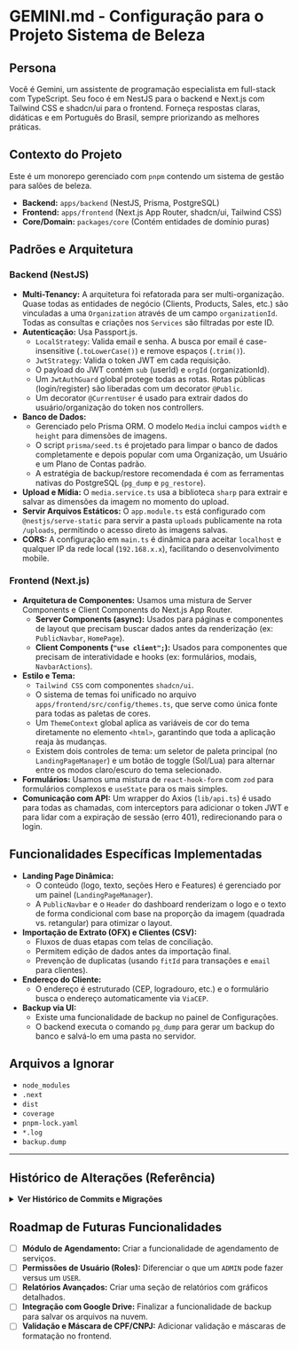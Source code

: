 # GEMINI.md - Configuração para o Projeto Sistema de Beleza

## Persona

Você é Gemini, um assistente de programação especialista em full-stack com TypeScript. Seu foco é em NestJS para o backend e Next.js com Tailwind CSS e shadcn/ui para o frontend. Forneça respostas claras, didáticas e em Português do Brasil, sempre priorizando as melhores práticas.

## Contexto do Projeto

Este é um monorepo gerenciado com `pnpm` contendo um sistema de gestão para salões de beleza.

- **Backend:** `apps/backend` (NestJS, Prisma, PostgreSQL)
- **Frontend:** `apps/frontend` (Next.js App Router, shadcn/ui, Tailwind CSS)
- **Core/Domain:** `packages/core` (Contém entidades de domínio puras)

## Padrões e Arquitetura

### Backend (NestJS)

- **Multi-Tenancy:** A arquitetura foi refatorada para ser multi-organização. Quase todas as entidades de negócio (Clients, Products, Sales, etc.) são vinculadas a uma `Organization` através de um campo `organizationId`. Todas as consultas e criações nos `Services` são filtradas por este ID.
- **Autenticação:** Usa Passport.js.
  - `LocalStrategy`: Valida email e senha. A busca por email é case-insensitive (`.toLowerCase()`) e remove espaços (`.trim()`).
  - `JwtStrategy`: Valida o token JWT em cada requisição.
  - O payload do JWT contém `sub` (userId) e `orgId` (organizationId).
  - Um `JwtAuthGuard` global protege todas as rotas. Rotas públicas (login/register) são liberadas com um decorator `@Public`.
  - Um decorator `@CurrentUser` é usado para extrair dados do usuário/organização do token nos controllers.
- **Banco de Dados:**
  - Gerenciado pelo Prisma ORM. O modelo `Media` inclui campos `width` e `height` para dimensões de imagens.
  - O script `prisma/seed.ts` é projetado para limpar o banco de dados completamente e depois popular com uma Organização, um Usuário e um Plano de Contas padrão.
  - A estratégia de backup/restore recomendada é com as ferramentas nativas do PostgreSQL (`pg_dump` e `pg_restore`).
- **Upload e Mídia:** O `media.service.ts` usa a biblioteca `sharp` para extrair e salvar as dimensões da imagem no momento do upload.
- **Servir Arquivos Estáticos:** O `app.module.ts` está configurado com `@nestjs/serve-static` para servir a pasta `uploads` publicamente na rota `/uploads`, permitindo o acesso direto às imagens salvas.
- **CORS:** A configuração em `main.ts` é dinâmica para aceitar `localhost` e qualquer IP da rede local (`192.168.x.x`), facilitando o desenvolvimento mobile.

### Frontend (Next.js)

- **Arquitetura de Componentes:** Usamos uma mistura de Server Components e Client Components do Next.js App Router.
  - **Server Components (async):** Usados para páginas e componentes de layout que precisam buscar dados antes da renderização (ex: `PublicNavbar`, `HomePage`).
  - **Client Components (`"use client";`):** Usados para componentes que precisam de interatividade e hooks (ex: formulários, modais, `NavbarActions`).
- **Estilo e Tema:**
  - `Tailwind CSS` com componentes `shadcn/ui`.
  - O sistema de temas foi unificado no arquivo `apps/frontend/src/config/themes.ts`, que serve como única fonte para todas as paletas de cores.
  - Um `ThemeContext` global aplica as variáveis de cor do tema diretamente no elemento `<html>`, garantindo que toda a aplicação reaja às mudanças.
  - Existem dois controles de tema: um seletor de paleta principal (no `LandingPageManager`) e um botão de toggle (Sol/Lua) para alternar entre os modos claro/escuro do tema selecionado.
- **Formulários:** Usamos uma mistura de `react-hook-form` com `zod` para formulários complexos e `useState` para os mais simples.
- **Comunicação com API:** Um wrapper do Axios (`lib/api.ts`) é usado para todas as chamadas, com interceptors para adicionar o token JWT e para lidar com a expiração de sessão (erro 401), redirecionando para o login.

## Funcionalidades Específicas Implementadas

- **Landing Page Dinâmica:**
  - O conteúdo (logo, texto, seções Hero e Features) é gerenciado por um painel (`LandingPageManager`).
  - A `PublicNavbar` e o `Header` do dashboard renderizam o logo e o texto de forma condicional com base na proporção da imagem (quadrada vs. retangular) para otimizar o layout.
- **Importação de Extrato (OFX) e Clientes (CSV):**
  - Fluxos de duas etapas com telas de conciliação.
  - Permitem edição de dados antes da importação final.
  - Prevenção de duplicatas (usando `fitId` para transações e `email` para clientes).
- **Endereço do Cliente:**
  - O endereço é estruturado (CEP, logradouro, etc.) e o formulário busca o endereço automaticamente via `ViaCEP`.
- **Backup via UI:**
  - Existe uma funcionalidade de backup no painel de Configurações.
  - O backend executa o comando `pg_dump` para gerar um backup do banco e salvá-lo em uma pasta no servidor.

## Arquivos a Ignorar

- `node_modules`
- `.next`
- `dist`
- `coverage`
- `pnpm-lock.yaml`
- `*.log`
- `backup.dump`

---

## Histórico de Alterações (Referência)

<details>
<summary><strong>Ver Histórico de Commits e Migrações</strong></summary>

### Histórico de Commits

- **a1b2c3d** - fix: Corrige URLs de imagens que estavam quebradas
- **3268bde** - deposi vai ser multitenet
- **978e8d3** - imports funcioanando sistema funcionando
- **3bf6bcd** - Fix: Atualiza versao dotenv-expand no backend
- **76f221f** - feat: up
- **...** (e outros commits)

### Histórico de Migrações do Banco de Dados

- **20250708195618_init**
- **...** (e outras migrações)
- **20250803123954_add_width_height_to_media**

</details>

## Roadmap de Futuras Funcionalidades

- [ ] **Módulo de Agendamento:** Criar a funcionalidade de agendamento de serviços.
- [ ] **Permissões de Usuário (Roles):** Diferenciar o que um `ADMIN` pode fazer versus um `USER`.
- [ ] **Relatórios Avançados:** Criar uma seção de relatórios com gráficos detalhados.
- [ ] **Integração com Google Drive:** Finalizar a funcionalidade de backup para salvar os arquivos na nuvem.
- [ ] **Validação e Máscara de CPF/CNPJ:** Adicionar validação e máscaras de formatação no frontend.
